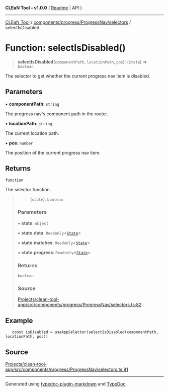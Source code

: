 **CLEaN Tool - v1.0.0** ( [Readme](../../../../../README.md) \| API )

***

[CLEaN Tool](../../../../../modules.md) / [components/progress/ProgressNav/selectors](../README.md) / selectIsDisabled

# Function: selectIsDisabled()

> **selectIsDisabled**(`componentPath`, `locationPath`, `pos`): (`state`) => `boolean`

The selector to get whether the current progress nav item is disabled.

## Parameters

▪ **componentPath**: `string`

The progress nav's component path in the router.

▪ **locationPath**: `string`

The current location path.

▪ **pos**: `number`

The position of the current progress nav item.

## Returns

`function`

The selector function.

> > (`state`): `boolean`
>
> ### Parameters
>
> ▪ **state**: `object`
>
> ▪ **state.data**: `Readonly`\<[`State`](../../../../../features/sheet/reducers/interfaces/State.md)\>
>
> ▪ **state.matches**: `Readonly`\<[`State`](../../../../../selectors/progress/paths/private/interfaces/State.md)\>
>
> ▪ **state.progress**: `Readonly`\<[`State`](../../../../../selectors/progress/paths/private/interfaces/State.md)\>
>
> ### Returns
>
> `boolean`
>
> ### Source
>
> [Projects/clean-tool-app/src/components/progress/ProgressNav/selectors.ts:82](https://github.com/yuckyh/clean-tool-app/)
>

## Example

```tsx
   const isDisabled = useAppSelector(selectIsDisabled(componentPath, locationPath, pos))
```

## Source

[Projects/clean-tool-app/src/components/progress/ProgressNav/selectors.ts:81](https://github.com/yuckyh/clean-tool-app/)

***

Generated using [typedoc-plugin-markdown](https://www.npmjs.com/package/typedoc-plugin-markdown) and [TypeDoc](https://typedoc.org/)
